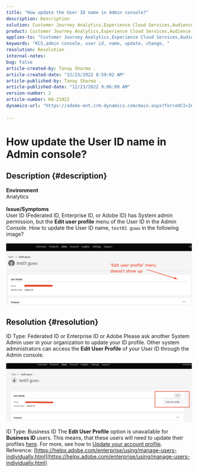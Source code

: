 ```yaml
---
title: "How update the User ID name in Admin console?"
description: Description
solution: Customer Journey Analytics,Experience Cloud Services,Audience Manager,Experience Cloud,Analytics,Target,Admin
product: Customer Journey Analytics,Experience Cloud Services,Audience Manager,Experience Cloud,Analytics,Target,Admin
applies-to: "Customer Journey Analytics,Experience Cloud Services,Audience Manager,Experience Cloud,Analytics,Target,Admin"
keywords: "KCS,admin console, user id, name, update, change, "
resolution: Resolution
internal-notes: 
bug: False
article-created-by: Tanay Sharma .
article-created-date: "12/23/2022 8:59:02 AM"
article-published-by: Tanay Sharma .
article-published-date: "12/23/2022 9:06:09 AM"
version-number: 2
article-number: KA-21022
dynamics-url: "https://adobe-ent.crm.dynamics.com/main.aspx?forceUCI=1&pagetype=entityrecord&etn=knowledgearticle&id=471ed805-a082-ed11-81ac-6045bd006239"

---
```

# How update the User ID name in Admin console?

## Description {#description}

<b>Environment</b><br>Analytics<br> <br><b>Issue/Symptoms</b><br>User ID (Federated ID, Enterprise ID, or Adobe ID) has System admin permission, but the <b>Edit user profile</b> menu of the User ID in the Admin Console. How to update the User ID name, `test01 guwu` in the following image?<br>
<br>![](assets/___4a1ed805-a082-ed11-81ac-6045bd006239___.png)<br>

## Resolution {#resolution}


ID Type: Federated ID or Enterprise ID or Adobe
Please ask another System Admin user in your organization to update your ID profile. Other system administrators can access the <b>Edit User Profile</b> of your User ID through the Admin console.

![](assets/5d528b6b-4667-ed11-9561-6045bd006e5a.png)



ID Type: Business ID
The <b>Edit User Profile</b> option is unavailable for <b>Business ID </b>users. This means, that these users will need to update their profiles [here](https://account.adobe.com/profile). For more, see how to [Update your account profile](https://helpx.adobe.com/manage-account/using/edit-adobe-account-personal-profile.html).
 
Reference:
[https://helpx.adobe.com/enterprise/using/manage-users-individually.html](https://helpx.adobe.com/enterprise/using/manage-users-individually.html)
